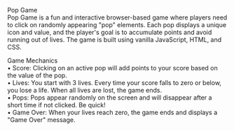 Pop Game  
Pop Game is a fun and interactive browser-based game where players need to click on randomly appearing "pop" elements. Each pop displays a unique icon and value, and the player's goal is to accumulate points and avoid running out of lives. The game is built using vanilla JavaScript, HTML, and CSS.

Game Mechanics  
• Score: Clicking on an active pop will add points to your score based on the value of the pop.  
• Lives: You start with 3 lives. Every time your score falls to zero or below, you lose a life. When all lives are lost, the game ends.  
• Pops: Pops appear randomly on the screen and will disappear after a short time if not clicked. Be quick!  
• Game Over: When your lives reach zero, the game ends and displays a "Game Over" message.  
